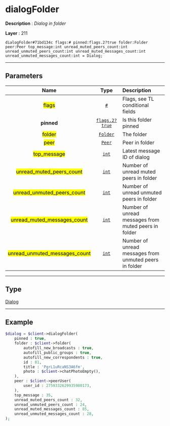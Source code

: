 # dialogFolder

**Description** : *Dialog in folder*

**Layer** : 211

```tl
dialogFolder#71bd134c flags:# pinned:flags.2?true folder:Folder peer:Peer top_message:int unread_muted_peers_count:int unread_unmuted_peers_count:int unread_muted_messages_count:int unread_unmuted_messages_count:int = Dialog;
```

---

## Parameters

| Name | Type | Description |
| :---: | :---: | :--- |
| <mark>flags</mark> | [`#`](type/#) | Flags, see TL conditional fields |
| **pinned** | [`flags.2?true`](type/true) | Is this folder pinned |
| <mark>folder</mark> | [`Folder`](type/Folder) | The folder |
| <mark>peer</mark> | [`Peer`](type/Peer) | Peer in folder |
| <mark>top_message</mark> | [`int`](type/int) | Latest message ID of dialog |
| <mark>unread_muted_peers_count</mark> | [`int`](type/int) | Number of unread muted peers in folder |
| <mark>unread_unmuted_peers_count</mark> | [`int`](type/int) | Number of unread unmuted peers in folder |
| <mark>unread_muted_messages_count</mark> | [`int`](type/int) | Number of unread messages from muted peers in folder |
| <mark>unread_unmuted_messages_count</mark> | [`int`](type/int) | Number of unread messages from unmuted peers in folder |

---

## Type

[Dialog](type/Dialog)

---

## Example

```php
$dialog = $client->dialogFolder(
	pinned : true,
	folder : $client->folder(
		autofill_new_broadcasts : true,
		autofill_public_groups : true,
		autofill_new_correspondents : true,
		id : 81,
		title : 'PgrL1uRcaNS3A6fm',
		photo : $client->chatPhotoEmpty(),
	),
	peer : $client->peerUser(
		user_id : 2759332629935980173,
	),
	top_message : 35,
	unread_muted_peers_count : 32,
	unread_unmuted_peers_count : 24,
	unread_muted_messages_count : 85,
	unread_unmuted_messages_count : 28,
);
```